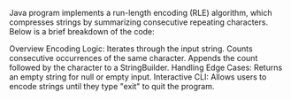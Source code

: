 Java program implements a run-length encoding (RLE) algorithm, which compresses strings by summarizing consecutive repeating characters. 
Below is a brief breakdown of the code:

Overview
Encoding Logic:
Iterates through the input string.
Counts consecutive occurrences of the same character.
Appends the count followed by the character to a StringBuilder.
Handling Edge Cases:
Returns an empty string for null or empty input.
Interactive CLI:
Allows users to encode strings until they type "exit" to quit the program.
